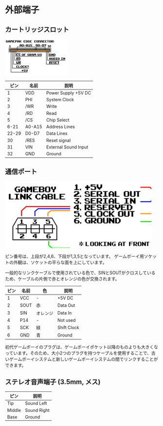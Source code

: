 # 外部端子

## カートリッジスロット

![connect](./images/connect.gif "https://gb-archive.github.io/reinerziegler/readplus.htm より引用")

 ピン  | 名前   | 説明
------|--------|--------------
  1   | VDD    | Power Supply +5V DC
  2   | PHI    | System Clock
  3   | /WR    | Write
  4   | /RD    | Read
  5   | /CS    | Chip Select
 6-21 | A0-A15 | Address Lines
22-29 | D0-D7  | Data Lines
  30  | /RES   | Reset signal
  31  | VIN    | External Sound Input
  32  | GND    | Ground

## 通信ポート

![wgbl-0](./images/wgbl-0.png "https://chipmusic.org/forums/topic/24806/dmg-or-gbp-power-consumption-for-a-project/ より引用")

ピン番号は、上段が2,4,6、下段が1,3,5となっています。 ゲームボーイ用ソケットの外観は、ソケットの平らな面を上にしています。

一般的なリンクケーブルで使用されている色で、SINとSOUTがクロスしているため、ケーブルの片側で赤とオレンジの色が交換されます。

ピン | 名前 | 色  | 説明
----|------|--------|-------------
  1 | VCC  | -      | +5V DC
  2 | SOUT | 赤    | Data Out
  3 | SIN  | オレンジ | Data In
  4 | P14  | -      | Not used
  5 | SCK  | 緑  | Shift Clock
  6 | GND  | 青   | Ground

初代ゲームボーイのプラグは、ゲームボーイポケット以降のものよりも大きくなっています。そのため、大小2つのプラグを持つケーブルを使用することで、古いゲームボーイシステムと新しいゲームボーイシステムの間でリンクすることができます。

## ステレオ音声端子 (3.5mm, メス)

 ピン    | 説明
--------|-----------
 Tip    | Sound Left
 Middle | Sound Right
 Base   | Ground
